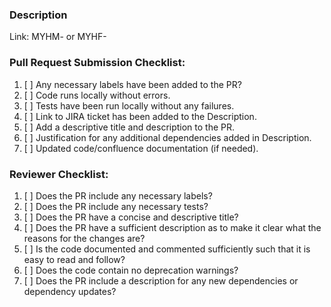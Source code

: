 ### Description

Link: MYHM-<some number> or MYHF-<some number>

### Pull Request Submission Checklist:

1. [ ] Any necessary labels have been added to the PR?
2. [ ] Code runs locally without errors.
3. [ ] Tests have been run locally without any failures.
4. [ ] Link to JIRA ticket has been added to the Description.
5. [ ] Add a descriptive title and description to the PR.
6. [ ] Justification for any additional dependencies added in Description.
7. [ ] Updated code/confluence documentation (if needed).

### Reviewer Checklist:

1. [ ] Does the PR include any necessary labels?
2. [ ] Does the PR include any necessary tests?
3. [ ] Does the PR have a concise and descriptive title?
4. [ ] Does the PR have a sufficient description as to make it clear what the reasons for the changes are?
5. [ ] Is the code documented and commented sufficiently such that it is easy to read and follow?
6. [ ] Does the code contain no deprecation warnings?
7. [ ] Does the PR include a description for any new dependencies or dependency updates?
